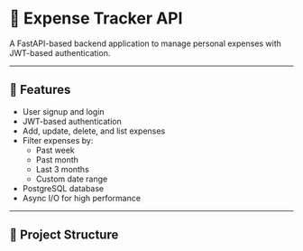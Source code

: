 # 💸 Expense Tracker API

A FastAPI-based backend application to manage personal expenses with JWT-based authentication.

---

## 🚀 Features

- User signup and login
- JWT-based authentication
- Add, update, delete, and list expenses
- Filter expenses by:
  - Past week
  - Past month
  - Last 3 months
  - Custom date range
- PostgreSQL database
- Async I/O for high performance

---

## 📁 Project Structure

